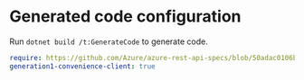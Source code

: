 # Generated code configuration

Run `dotnet build /t:GenerateCode` to generate code.

``` yaml
require: https://github.com/Azure/azure-rest-api-specs/blob/50adac0106ba23718cb6b736d69cf834ae37f505/specification/quantum/data-plane/readme.md
generation1-convenience-client: true
```
